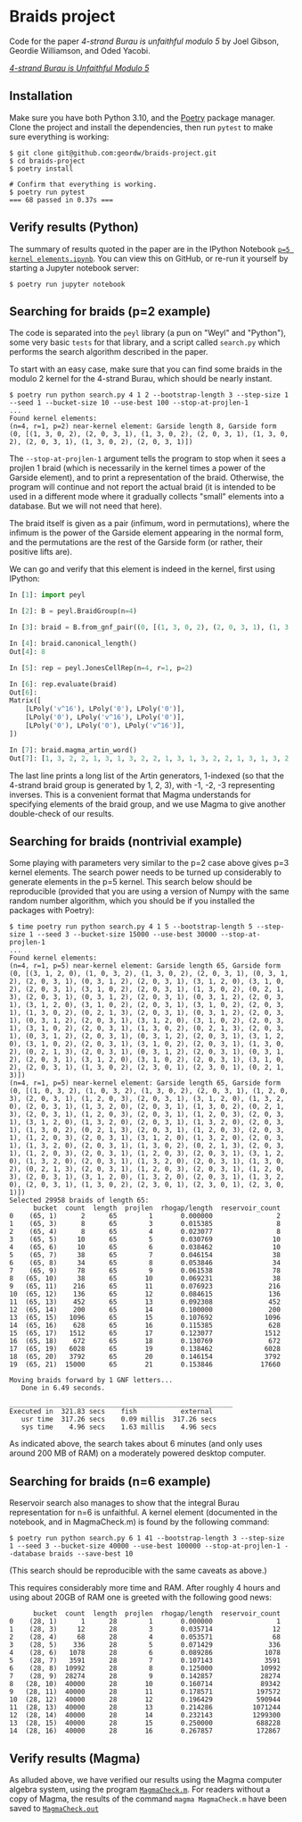 # Braids project

Code for the paper *4-strand Burau is unfaithful modulo 5* by Joel Gibson, Geordie Williamson, and Oded Yacobi.

[*4-strand Burau is Unfaithful Modulo 5*](https://arxiv.org/abs/2310.02403)


## Installation

Make sure you have both Python 3.10, and the [Poetry](https://python-poetry.org/) package manager.
Clone the project and install the dependencies, then run `pytest` to make sure everything is working:

```shell
$ git clone git@github.com:geordw/braids-project.git
$ cd braids-project
$ poetry install

# Confirm that everything is working.
$ poetry run pytest
=== 68 passed in 0.37s ===
```


## Verify results (Python)

The summary of results quoted in the paper are in the IPython Notebook [`p=5 kernel elements.ipynb`](p=5%20kernel%20elements.ipynb).
You can view this on GitHub, or re-run it yourself by starting a Jupyter notebook server:

```shell
$ poetry run jupyter notebook
```

## Searching for braids (p=2 example)

The code is separated into the `peyl` library (a pun on "Weyl" and "Python"), some very basic `tests` for that library, and a script called `search.py` which performs the search algorithm described in the paper.

To start with an easy case, make sure that you can find some braids in the modulo 2 kernel for the 4-strand Burau, which should be nearly instant.

```shell
$ poetry run python search.py 4 1 2 --bootstrap-length 3 --step-size 1 --seed 1 --bucket-size 10 --use-best 100 --stop-at-projlen-1
...
Found kernel elements:
(n=4, r=1, p=2) near-kernel element: Garside length 8, Garside form (0, [(1, 3, 0, 2), (2, 0, 3, 1), (1, 3, 0, 2), (2, 0, 3, 1), (1, 3, 0, 2), (2, 0, 3, 1), (1, 3, 0, 2), (2, 0, 3, 1)])
```

The `--stop-at-projlen-1` argument tells the program to stop when it sees a projlen 1 braid (which is necessarily in the kernel times a power of the Garside element), and to print a representation of the braid.
Otherwise, the program will continue and not report the actual braid (it is intended to be used in a different mode where it gradually collects "small" elements into a database. But we will not need that here).

The braid itself is given as a pair (infimum, word in permutations), where the infimum is the power of the Garside element appearing in the normal form, and the permutations are the rest of the Garside form (or rather, their positive lifts are).

We can go and verify that this element is indeed in the kernel, first using IPython:

```python
In [1]: import peyl

In [2]: B = peyl.BraidGroup(n=4)

In [3]: braid = B.from_gnf_pair((0, [(1, 3, 0, 2), (2, 0, 3, 1), (1, 3, 0, 2), (2, 0, 3, 1), (1, 3, 0, 2), (2, 0, 3, 1), (1, 3, 0, 2), (2, 0, 3, 1)]))

In [4]: braid.canonical_length()
Out[4]: 8

In [5]: rep = peyl.JonesCellRep(n=4, r=1, p=2)

In [6]: rep.evaluate(braid)
Out[6]:
Matrix([
    [LPoly('v^16'), LPoly('0'), LPoly('0')],
    [LPoly('0'), LPoly('v^16'), LPoly('0')],
    [LPoly('0'), LPoly('0'), LPoly('v^16')],
])

In [7]: braid.magma_artin_word()
Out[7]: [1, 3, 2, 2, 1, 3, 1, 3, 2, 2, 1, 3, 1, 3, 2, 2, 1, 3, 1, 3, 2, 2, 1, 3]
```

The last line prints a long list of the Artin generators, 1-indexed (so that the 4-strand braid group is generated by 1, 2, 3), with -1, -2, -3 representing inverses. This is a convenient format that Magma understands for specifying elements of the braid group, and we use Magma to give another double-check of our results.

## Searching for braids (nontrivial example)

Some playing with parameters very similar to the p=2 case above gives p=3 kernel elements.
The search power needs to be turned up considerably to generate elements in the p=5 kernel.
This search below should be reproducible (provided that you are using a version of Numpy with the same random number algorithm, which you should be if you installed the packages with Poetry):

```shell
$ time poetry run python search.py 4 1 5 --bootstrap-length 5 --step-size 1 --seed 3 --bucket-size 15000 --use-best 30000 --stop-at-projlen-1
...
Found kernel elements:
(n=4, r=1, p=5) near-kernel element: Garside length 65, Garside form (0, [(3, 1, 2, 0), (1, 0, 3, 2), (1, 3, 0, 2), (2, 0, 3, 1), (0, 3, 1, 2), (2, 0, 3, 1), (0, 3, 1, 2), (2, 0, 3, 1), (3, 1, 2, 0), (3, 1, 0, 2), (2, 0, 3, 1), (3, 1, 0, 2), (2, 0, 3, 1), (1, 3, 0, 2), (0, 2, 1, 3), (2, 0, 3, 1), (0, 3, 1, 2), (2, 0, 3, 1), (0, 3, 1, 2), (2, 0, 3, 1), (3, 1, 2, 0), (3, 1, 0, 2), (2, 0, 3, 1), (3, 1, 0, 2), (2, 0, 3, 1), (1, 3, 0, 2), (0, 2, 1, 3), (2, 0, 3, 1), (0, 3, 1, 2), (2, 0, 3, 1), (0, 3, 1, 2), (2, 0, 3, 1), (3, 1, 2, 0), (3, 1, 0, 2), (2, 0, 3, 1), (3, 1, 0, 2), (2, 0, 3, 1), (1, 3, 0, 2), (0, 2, 1, 3), (2, 0, 3, 1), (0, 3, 1, 2), (2, 0, 3, 1), (0, 3, 1, 2), (2, 0, 3, 1), (3, 1, 2, 0), (3, 1, 0, 2), (2, 0, 3, 1), (3, 1, 0, 2), (2, 0, 3, 1), (1, 3, 0, 2), (0, 2, 1, 3), (2, 0, 3, 1), (0, 3, 1, 2), (2, 0, 3, 1), (0, 3, 1, 2), (2, 0, 3, 1), (3, 1, 2, 0), (3, 1, 0, 2), (2, 0, 3, 1), (3, 1, 0, 2), (2, 0, 3, 1), (1, 3, 0, 2), (2, 3, 0, 1), (2, 3, 0, 1), (0, 2, 1, 3)])
(n=4, r=1, p=5) near-kernel element: Garside length 65, Garside form (0, [(1, 0, 3, 2), (1, 0, 3, 2), (1, 3, 0, 2), (2, 0, 3, 1), (1, 2, 0, 3), (2, 0, 3, 1), (1, 2, 0, 3), (2, 0, 3, 1), (3, 1, 2, 0), (1, 3, 2, 0), (2, 0, 3, 1), (1, 3, 2, 0), (2, 0, 3, 1), (1, 3, 0, 2), (0, 2, 1, 3), (2, 0, 3, 1), (1, 2, 0, 3), (2, 0, 3, 1), (1, 2, 0, 3), (2, 0, 3, 1), (3, 1, 2, 0), (1, 3, 2, 0), (2, 0, 3, 1), (1, 3, 2, 0), (2, 0, 3, 1), (1, 3, 0, 2), (0, 2, 1, 3), (2, 0, 3, 1), (1, 2, 0, 3), (2, 0, 3, 1), (1, 2, 0, 3), (2, 0, 3, 1), (3, 1, 2, 0), (1, 3, 2, 0), (2, 0, 3, 1), (1, 3, 2, 0), (2, 0, 3, 1), (1, 3, 0, 2), (0, 2, 1, 3), (2, 0, 3, 1), (1, 2, 0, 3), (2, 0, 3, 1), (1, 2, 0, 3), (2, 0, 3, 1), (3, 1, 2, 0), (1, 3, 2, 0), (2, 0, 3, 1), (1, 3, 2, 0), (2, 0, 3, 1), (1, 3, 0, 2), (0, 2, 1, 3), (2, 0, 3, 1), (1, 2, 0, 3), (2, 0, 3, 1), (1, 2, 0, 3), (2, 0, 3, 1), (3, 1, 2, 0), (1, 3, 2, 0), (2, 0, 3, 1), (1, 3, 2, 0), (2, 0, 3, 1), (1, 3, 0, 2), (2, 3, 0, 1), (2, 3, 0, 1), (2, 3, 0, 1)])
Selected 29958 braids of length 65:
      bucket  count  length  projlen  rhogap/length  reservoir_count
0    (65, 1)      2      65        1       0.000000                2
1    (65, 3)      8      65        3       0.015385                8
2    (65, 4)      8      65        4       0.023077                8
3    (65, 5)     10      65        5       0.030769               10
4    (65, 6)     10      65        6       0.038462               10
5    (65, 7)     38      65        7       0.046154               38
6    (65, 8)     34      65        8       0.053846               34
7    (65, 9)     78      65        9       0.061538               78
8   (65, 10)     38      65       10       0.069231               38
9   (65, 11)    216      65       11       0.076923              216
10  (65, 12)    136      65       12       0.084615              136
11  (65, 13)    452      65       13       0.092308              452
12  (65, 14)    200      65       14       0.100000              200
13  (65, 15)   1096      65       15       0.107692             1096
14  (65, 16)    628      65       16       0.115385              628
15  (65, 17)   1512      65       17       0.123077             1512
16  (65, 18)    672      65       18       0.130769              672
17  (65, 19)   6028      65       19       0.138462             6028
18  (65, 20)   3792      65       20       0.146154             3792
19  (65, 21)  15000      65       21       0.153846            17660

Moving braids forward by 1 GNF letters...
   Done in 6.49 seconds.

________________________________________________________
Executed in  321.83 secs    fish           external
   usr time  317.26 secs    0.09 millis  317.26 secs
   sys time    4.96 secs    1.63 millis    4.96 secs
```

As indicated above, the search takes about 6 minutes (and only uses around 200 MB of RAM) on a moderately powered desktop computer.

## Searching for braids (n=6 example)

Reservoir search also manages to show that the integral Burau representation for n=6 is unfaithful. A kernel element (documented in the notebook, and in MagmaCheck.m) is found by the following command:

```shell
$ poetry run python search.py 6 1 41 --bootstrap-length 3 --step-size 1 --seed 3 --bucket-size 40000 --use-best 100000 --stop-at-projlen-1 --database braids --save-best 10
```
(This search should be reproducible with the same caveats as above.)

This requires considerably more time and RAM. After roughly 4 hours and using about 20GB of RAM one is greeted with the following good news:
```shell
      bucket  count  length  projlen  rhogap/length  reservoir_count
0    (28, 1)      1      28        1       0.000000                1
1    (28, 3)     12      28        3       0.035714               12
2    (28, 4)     68      28        4       0.053571               68
3    (28, 5)    336      28        5       0.071429              336
4    (28, 6)   1078      28        6       0.089286             1078
5    (28, 7)   3591      28        7       0.107143             3591
6    (28, 8)  10992      28        8       0.125000            10992
7    (28, 9)  28274      28        9       0.142857            28274
8   (28, 10)  40000      28       10       0.160714            89342
9   (28, 11)  40000      28       11       0.178571           197572
10  (28, 12)  40000      28       12       0.196429           590944
11  (28, 13)  40000      28       13       0.214286          1071244
12  (28, 14)  40000      28       14       0.232143          1299300
13  (28, 15)  40000      28       15       0.250000           688228
14  (28, 16)  40000      28       16       0.267857           172867
```

## Verify results (Magma)

As alluded above, we have verified our results using the Magma computer algebra system, using the program [`MagmaCheck.m`](MagmaCheck.m).
For readers without a copy of Magma, the results of the command `magma MagmaCheck.m` have been saved to [`MagmaCheck.out`](MagmaCheck.out)
